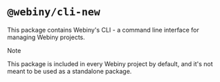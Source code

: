 # `@webiny/cli-new`

This package contains Webiny's CLI - a command line interface for managing Webiny projects.

> [!NOTE]
> This package is included in every Webiny project by default, and it's not meant to be used as a standalone package.
